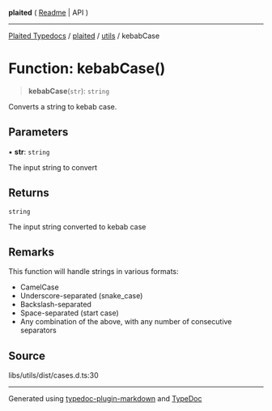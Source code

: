 **plaited** ( [Readme](../../README.md) \| API )

***

[Plaited Typedocs](../../../modules.md) / [plaited](../../modules.md) / [utils](../README.md) / kebabCase

# Function: kebabCase()

> **kebabCase**(`str`): `string`

Converts a string to kebab case.

## Parameters

▪ **str**: `string`

The input string to convert

## Returns

`string`

The input string converted to kebab case

## Remarks

This function will handle strings in various formats:
- CamelCase
- Underscore-separated (snake_case)
- Backslash-separated
- Space-separated (start case)
- Any combination of the above, with any number of consecutive separators

## Source

libs/utils/dist/cases.d.ts:30

***

Generated using [typedoc-plugin-markdown](https://www.npmjs.com/package/typedoc-plugin-markdown) and [TypeDoc](https://typedoc.org/)
